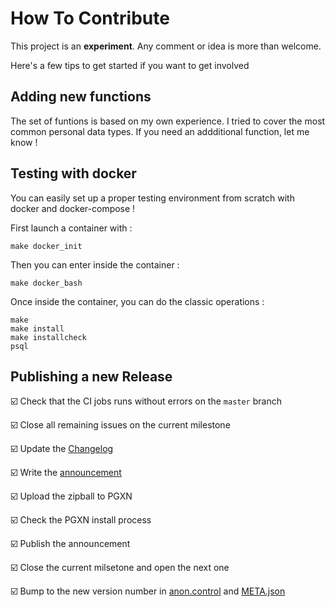 How To Contribute
===============================================================================

This project is an **experiment**. Any comment or idea is more than welcome.

Here's a few tips to get started if you want to get involved


Adding new functions
-------------------------------------------------------------------------------

The set of funtions is based on my own experience. I tried to cover the most
common personal data types. If you need an addditional function, let me know !



Testing with docker
-------------------------------------------------------------------------------

You can easily set up a proper testing environment from scratch with docker 
and docker-compose !

First launch a container with :

```console
make docker_init
```

Then you can enter inside the container :

```console
make docker_bash
```

Once inside the container, you can do the classic operations :

```console
make 
make install
make installcheck
psql
```

Publishing a new Release
-------------------------------------------------------------------------------

☑️ Check that the CI jobs runs without errors on the `master` branch

☑️ Close all remaining issues on the current milestone

☑️ Update the [Changelog](CHANGELOG.md)

☑️ Write the [announcement](NEWS.md)

☑️ Upload the zipball to PGXN

☑️ Check the PGXN install process

☑️ Publish the announcement

☑️ Close the current milsetone and open the next one

☑️ Bump to the new version number in [anon.control]() and [META.json]()
